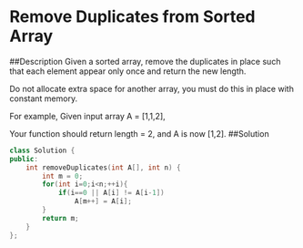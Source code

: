 Remove Duplicates from Sorted Array
=======

##Description
Given a sorted array, remove the duplicates in place such that each element appear only once and return the new length.

Do not allocate extra space for another array, you must do this in place with constant memory.

For example,
Given input array A = [1,1,2],

Your function should return length = 2, and A is now [1,2].
##Solution
```cpp
class Solution {
public:
    int removeDuplicates(int A[], int n) {
        int m = 0;
        for(int i=0;i<n;++i){
            if(i==0 || A[i] != A[i-1])
                A[m++] = A[i];
        }
        return m;
    }
};
```
